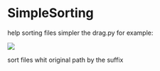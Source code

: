 # SimpleSorting
help sorting files simpler 
the drag.py for example:
<!-- ![example](https://cdn.jsdelivr.net/gh/Sakyoriii/PicGonCDN//img/202209132309085.gif) -->
![](https://github.com/Sakyoriii/PicGonCDN/blob/main/img/202209132309085.gif?raw=true)

sort files whit original path by the suffix
